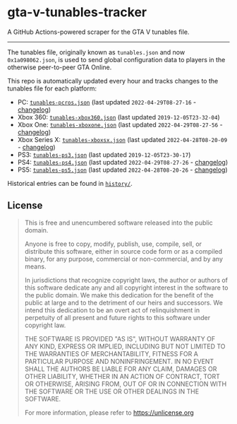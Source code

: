 # gta-v-tunables-tracker

A GitHub Actions-powered scraper for the GTA V tunables file.

---

The tunables file, originally known as `tunables.json` and now
`0x1a098062.json`, is used to send global configuration data to players
in the otherwise peer-to-peer GTA Online. 

This repo is automatically updated every hour and tracks changes to the
tunables file for each platform:

- PC: [`tunables-pcros.json`](https://github.com/branw/gta-v-tunables-tracker/blob/main/tunables-pcros.json) (last updated `2022-04-29T08-27-16` - [changelog](https://github.com/branw/gta-v-tunables-tracker/blob/main/changelog-pcros.md))
- Xbox 360: [`tunables-xbox360.json`](https://github.com/branw/gta-v-tunables-tracker/blob/main/tunables-xbox360.json) (last updated `2019-12-05T23-32-04`)
- Xbox One: [`tunables-xboxone.json`](https://github.com/branw/gta-v-tunables-tracker/blob/main/tunables-xboxone.json) (last updated `2022-04-29T08-27-56` - [changelog](https://github.com/branw/gta-v-tunables-tracker/blob/main/changelog-xboxone.md))
- Xbox Series X: [`tunables-xboxsx.json`](https://github.com/branw/gta-v-tunables-tracker/blob/main/tunables-xboxsx.json) (last updated `2022-04-28T08-20-09` - [changelog](https://github.com/branw/gta-v-tunables-tracker/blob/main/changelog-xboxsx.md))
- PS3: [`tunables-ps3.json`](https://github.com/branw/gta-v-tunables-tracker/blob/main/tunables-ps3.json) (last updated `2019-12-05T23-30-17`)
- PS4: [`tunables-ps4.json`](https://github.com/branw/gta-v-tunables-tracker/blob/main/tunables-ps4.json) (last updated `2022-04-29T08-27-26` - [changelog](https://github.com/branw/gta-v-tunables-tracker/blob/main/changelog-ps4.md))
- PS5: [`tunables-ps5.json`](https://ps4.com/branw/gta-v-tunables-tracker/blob/main/tunables-ps5.json) (last updated `2022-04-28T08-20-26` - [changelog](https://github.com/branw/gta-v-tunables-tracker/blob/main/changelog-ps5.md))

Historical entries can be found in [`history/`](https://ps4.com/branw/gta-v-tunables-tracker/blob/main/history).

## License

> This is free and unencumbered software released into the public domain.
> 
> Anyone is free to copy, modify, publish, use, compile, sell, or
> distribute this software, either in source code form or as a compiled
> binary, for any purpose, commercial or non-commercial, and by any
> means.
> 
> In jurisdictions that recognize copyright laws, the author or authors
> of this software dedicate any and all copyright interest in the
> software to the public domain. We make this dedication for the benefit
> of the public at large and to the detriment of our heirs and
> successors. We intend this dedication to be an overt act of
> relinquishment in perpetuity of all present and future rights to this
> software under copyright law.
> 
> THE SOFTWARE IS PROVIDED "AS IS", WITHOUT WARRANTY OF ANY KIND,
> EXPRESS OR IMPLIED, INCLUDING BUT NOT LIMITED TO THE WARRANTIES OF
> MERCHANTABILITY, FITNESS FOR A PARTICULAR PURPOSE AND NONINFRINGEMENT.
> IN NO EVENT SHALL THE AUTHORS BE LIABLE FOR ANY CLAIM, DAMAGES OR
> OTHER LIABILITY, WHETHER IN AN ACTION OF CONTRACT, TORT OR OTHERWISE,
> ARISING FROM, OUT OF OR IN CONNECTION WITH THE SOFTWARE OR THE USE OR
> OTHER DEALINGS IN THE SOFTWARE.
> 
> For more information, please refer to <https://unlicense.org>
